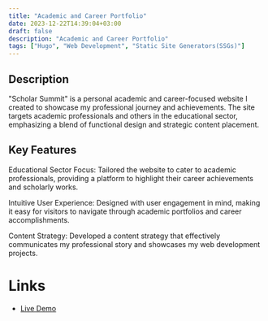 ```yaml
---
title: "Academic and Career Portfolio"
date: 2023-12-22T14:39:04+03:00
draft: false
description: "Academic and Career Portfolio"
tags: ["Hugo", "Web Development", "Static Site Generators(SSGs)"]
---
```

<!-- ![Project Screenshot](images/screenshot.jpg) -->
## Description
"Scholar Summit" is a personal academic and career-focused website I created to showcase my professional journey and achievements. The site targets academic professionals and others in the educational sector, emphasizing a blend of functional design and strategic content placement.

## Key Features

Educational Sector Focus: Tailored the website to cater to academic professionals, providing a platform to highlight their career achievements and scholarly works.

Intuitive User Experience: Designed with user engagement in mind, making it easy for visitors to navigate through academic portfolios and career accomplishments.

Content Strategy: Developed a content strategy that effectively communicates my professional story and showcases my web development projects.

# Links

- [Live Demo](https://www.scholarsummit.org/)
